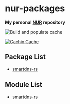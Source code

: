 # nur-packages

**My personal [NUR](https://github.com/nix-community/NUR) repository**

![Build and populate cache](https://github.com/AzurCrystal/nur-packages/workflows/Build%20and%20populate%20cache/badge.svg)

[![Cachix Cache](https://img.shields.io/badge/cachix-azurcrystal-blue.svg)](https://azurcrystal.cachix.org)

## Package List

- [smartdns-rs](./pkgs/smartdns-rs/default.nix)

## Module List

- [smartdns-rs](./modules/services/network/smartdns-rs.nix)